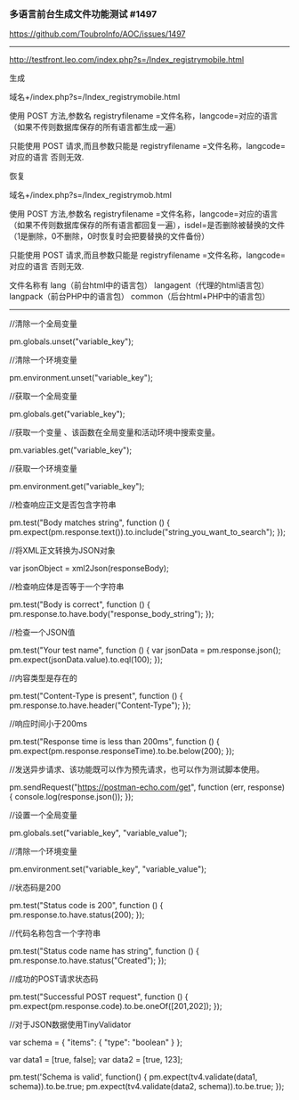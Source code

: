 ### 多语言前台生成文件功能测试 #1497
https://github.com/ToubroInfo/AOC/issues/1497


---------



http://testfront.leo.com/index.php?s=/Index_registrymobile.html

生成

域名+/index.php?s=/Index_registrymobile.html

使用 POST 方法,参数名 registryfilename =文件名称，langcode=对应的语言 （如果不传则数据库保存的所有语言都生成一遍）

只能使用 POST 请求,而且参数只能是 registryfilename =文件名称，langcode=对应的语言 否则无效.

恢复

域名+/index.php?s=/Index_registrymob.html

使用 POST 方法,参数名 registryfilename =文件名称，langcode=对应的语言 （如果不传则数据库保存的所有语言都回复一遍），isdel=是否删除被替换的文件（1是删除，0不删除，0时恢复时会把要替换的文件备份）

只能使用 POST 请求,而且参数只能是 registryfilename =文件名称，langcode=对应的语言 否则无效.

文件名称有
lang（前台html中的语言包）
langagent（代理的html语言包）
langpack（前台PHP中的语言包）
common（后台html+PHP中的语言包）


---------------------------





//清除一个全局变量 

pm.globals.unset("variable_key"); 

//清除一个环境变量

pm.environment.unset("variable_key");

//获取一个全局变量

pm.globals.get("variable_key");

//获取一个变量 、该函数在全局变量和活动环境中搜索变量。

pm.variables.get("variable_key");

//获取一个环境变量

pm.environment.get("variable_key");

//检查响应正文是否包含字符串

pm.test("Body matches string", function () {
    pm.expect(pm.response.text()).to.include("string_you_want_to_search");
});

//将XML正文转换为JSON对象

var jsonObject = xml2Json(responseBody);

//检查响应体是否等于一个字符串

pm.test("Body is correct", function () {
    pm.response.to.have.body("response_body_string");
});

//检查一个JSON值

pm.test("Your test name", function () {
    var jsonData = pm.response.json();
    pm.expect(jsonData.value).to.eql(100);
});

//内容类型是存在的

pm.test("Content-Type is present", function () {
    pm.response.to.have.header("Content-Type");
});

//响应时间小于200ms

pm.test("Response time is less than 200ms", function () {
    pm.expect(pm.response.responseTime).to.be.below(200);
});

//发送异步请求、该功能既可以作为预先请求，也可以作为测试脚本使用。

pm.sendRequest("https://postman-echo.com/get", function (err, response) {
    console.log(response.json());
});

//设置一个全局变量

pm.globals.set("variable_key", "variable_value");

//清除一个环境变量

pm.environment.set("variable_key", "variable_value");

//状态码是200

pm.test("Status code is 200", function () {
    pm.response.to.have.status(200);
});

//代码名称包含一个字符串

pm.test("Status code name has string", function () {
    pm.response.to.have.status("Created");
});

//成功的POST请求状态码

pm.test("Successful POST request", function () {
    pm.expect(pm.response.code).to.be.oneOf([201,202]);
});

//对于JSON数据使用TinyValidator

var schema = {
  "items": {
    "type": "boolean"
  }
};

var data1 = [true, false];
var data2 = [true, 123];

pm.test('Schema is valid', function() {
  pm.expect(tv4.validate(data1, schema)).to.be.true;
  pm.expect(tv4.validate(data2, schema)).to.be.true;
});













